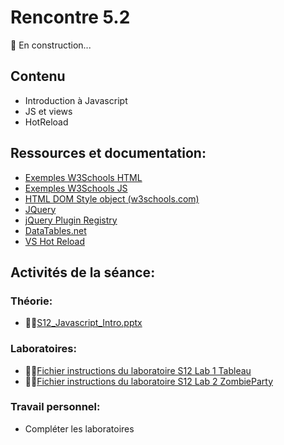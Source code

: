 # Rencontre 5.2

🚧 En construction...

## Contenu
- Introduction à Javascript 
- JS et views
- HotReload 

## Ressources et documentation: 
- [Exemples W3Schools HTML](https://www.w3schools.com/js/js_examples.asp) 
- [Exemples W3Schools JS](https://htmlcheatsheet.com/js/) 
- [HTML DOM Style object (w3schools.com)](https://www.w3schools.com/jsref/dom_obj_style.asp) 
- [JQuery](https://api.jquery.com/)
- [jQuery Plugin Registry](https://plugins.jquery.com/)  
- [DataTables.net](https://datatables.net/)
- [VS Hot Reload](https://learn.microsoft.com/fr-ca/visualstudio/debugger/hot-reload?view=vs-2022)

## Activités de la séance: 

### Théorie:  
- 🔗‍💥[S12_Javascript_Intro.pptx](BRISE)

### Laboratoires:  
- 🔗‍💥[Fichier instructions du laboratoire S12 Lab 1 Tableau](BRISE)
- 🔗‍💥[Fichier instructions du laboratoire S12 Lab 2 ZombieParty](BRISE)

### Travail personnel: 
- Compléter les laboratoires